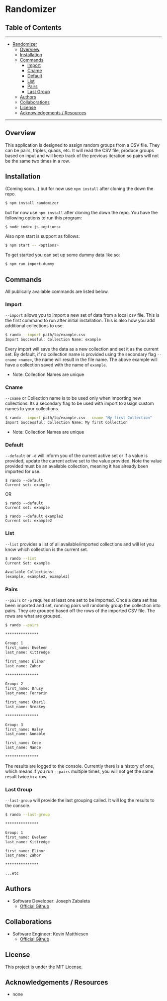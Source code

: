 # Randomizer

## Table of Contents
---
- [Randomizer](#randomizer)
    - [Overview](#overview)
    - [Installation](#installation)
    - [Commands](#commands)
        - [Import](#import)
        - [Cname](#cname)
        - [Default](#default)
        - [List](#list)
        - [Pairs](#pairs)
        - [Last Group](#last-group)
    - [Authors](#authors)
    - [Collaborations](#collaborations)
    - [License](#license)
    - [Acknowledgements / Resources](#acknowledgements-/-resources)
---

## Overview
This application is designed to assign random groups from a CSV file. They can be pairs, triples, quads, etc. It will read the CSV file, produce groups based on input and will keep track of the previous iteration so pairs will not be the same two times in a row.


## Installation
(Coming soon...) but for now use `npm install` after cloning the down the repo.
```bash
$ npm install randomizer
```
but for now use `npm install` after cloning the down the repo. You have the following options to run this program:
```bash
$ node index.js <options>
```
Also npm start is support as follows:
```bash
$ npm start -- <options>
```

To get started you can set up some dummy data like so:
```bash
$ npm run import-dummy
```

## Commands
All publically available commands are listed below.


### Import
`--import` allows you to import a new set of data from a local csv file. This is the first command to run after initial installation. This is also how you add additional collections to use.

```bash
$ rando --import path/to/example.csv
Import Successful: Collection Name: example
```

Every import will save the data as a new collection and set it as the current set. By default, if no collection name is provided using the secondary flag `--cname <name>`, the name will result in the file name. The above example will have a collection saved with the name of `example`.
- Note: Collection Names are unique


### Cname
`--cname` or Collection name is to be used only when importing new collections. Its a secondary flag to be used with import to assign custom names to your collections.

```bash
$ rando --import path/to/example.csv --cname "My first Collection"
Import Successful: Collection Name: My first Collection
```
- Note: Collection Names are unique

### Default
`--default` or `-d` will inform you of the current active set or if a value is provided, update the current active set to the value provided. Note the value provided must be an available collection, meaning it has already been imported for use.
```
$ rando --default
Current set: example
```
OR
```
$ rando --default
Current set: example

$ rando --default example2
Current set: example2
```

### List
`--list` provides a list of all available/imported collections and will let you know which collection is the current set.
```bash
$ rando --list
Current Set: example

Available Collections:
[example, example2, example3]
```

### Pairs
`--pairs` or `-p` requires at least one set to be imported. Once a data set has been imported and set, running pairs will randomly group the collection into pairs. They are grouped based off the rows of the imported CSV file. The rows are what are grouped.

```bash
$ rando --pairs

***************

Group: 1
first_name: Eveleen
last_name: Kittredge

first_name: Elinor
last_name: Zahor

***************

Group: 2
first_name: Drusy
last_name: Ferrarin

first_name: Charil
last_name: Breakey

***************

Group: 3
first_name: Halsy
last_name: Annable

first_name: Cece
last_name: Nance

***************
```
The results are logged to the console. Currently there is a history of one, which means if you run `--pairs` multiple times, you will not get the same result twice in a row.

### Last Group
`--last-group` will provide the last grouping called. It will log the results to the console.
```bash
$ rando --last-group

***************

Group: 1
first_name: Eveleen
last_name: Kittredge

first_name: Elinor
last_name: Zahor

***************

...etc
```


## Authors
- Software Developer: Joseph Zabaleta
    - [Official Github](https://github.com/joseph-zabaleta)


## Collaborations
- Software Engineer: Kevin Matthiesen
    - [Official Github](https://github.com/kmatthiesen)

## License
This project is under the MIT License.


## Acknowledgements / Resources
- none
